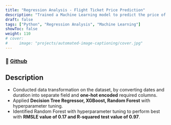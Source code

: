 ```yaml
---
title: "Regression Analysis - Flight Ticket Price Prediction"
description: "Trained a Machine Learning model to predict the price of flight ticket"
draft: false
tags: ["Python", "Regression Analysis", "Machine Learning"]
showToc: false
weight: 110
# cover:
#     image: "projects/automated-image-captioning/cover.jpg"
--- 
```

### 🔗 [Github](https://github.com/kartikrawool/Flight-Price-Prediction)

## Description
- Conducted data transformation on the dataset, by converting dates and duration into separate field and **one-hot encoded** required columns.
- Applied **Decision Tree Regressor, XGBoost, Random Forest** with hyperparameter tuning.
- Identified Random Forest with hyperparameter tuning to perform best with **RMSLE value of 0.17 and R-squared test value of 0.97**.